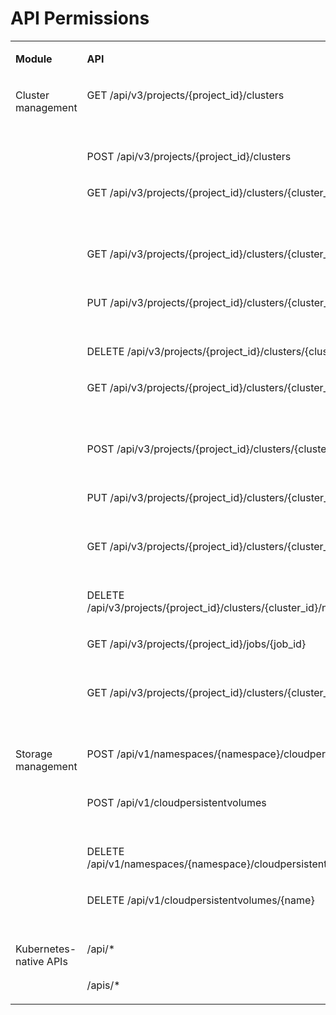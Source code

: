 # API Permissions<a name="cce_02_0272"></a>

<a name="table57616162812"></a>
<table><tbody><tr id="row676916172812"><td class="cellrowborder" valign="top" width="16.711671167116712%"><p id="p477220110287"><a name="p477220110287"></a><a name="p477220110287"></a><strong id="b361133014304"><a name="b361133014304"></a><a name="b361133014304"></a>Module</strong></p>
</td>
<td class="cellrowborder" valign="top" width="37.90379037903791%"><p id="p477317111282"><a name="p477317111282"></a><a name="p477317111282"></a><strong id="b177561152816"><a name="b177561152816"></a><a name="b177561152816"></a>API</strong></p>
</td>
<td class="cellrowborder" valign="top" width="23.2023202320232%"><p id="p477961192812"><a name="p477961192812"></a><a name="p477961192812"></a><strong id="b9267133512306"><a name="b9267133512306"></a><a name="b9267133512306"></a>Function</strong></p>
</td>
<td class="cellrowborder" valign="top" width="22.182218221822183%"><p id="p20781719288"><a name="p20781719288"></a><a name="p20781719288"></a><strong id="b1916093743014"><a name="b1916093743014"></a><a name="b1916093743014"></a>Permission</strong></p>
</td>
</tr>
<tr id="row1878371162815"><td class="cellrowborder" rowspan="13" valign="top" width="16.711671167116712%"><p id="p187841113288"><a name="p187841113288"></a><a name="p187841113288"></a>Cluster management</p>
</td>
<td class="cellrowborder" valign="top" width="37.90379037903791%"><p id="p7785712287"><a name="p7785712287"></a><a name="p7785712287"></a>GET /api/v3/projects/{project_id}/clusters</p>
</td>
<td class="cellrowborder" valign="top" width="23.2023202320232%"><p id="p978915119287"><a name="p978915119287"></a><a name="p978915119287"></a>Obtaining information about clusters in a specified project</p>
</td>
<td class="cellrowborder" valign="top" width="22.182218221822183%"><p id="p1791111162819"><a name="p1791111162819"></a><a name="p1791111162819"></a>cce:cluster:list</p>
</td>
</tr>
<tr id="row179691192818"><td class="cellrowborder" valign="top"><p id="p6797912287"><a name="p6797912287"></a><a name="p6797912287"></a>POST /api/v3/projects/{project_id}/clusters</p>
</td>
<td class="cellrowborder" valign="top"><p id="p2800719288"><a name="p2800719288"></a><a name="p2800719288"></a>Creating a cluster</p>
</td>
<td class="cellrowborder" valign="top"><p id="p980151182816"><a name="p980151182816"></a><a name="p980151182816"></a>cce:cluster:create</p>
</td>
</tr>
<tr id="row108051117287"><td class="cellrowborder" valign="top"><p id="p180721202810"><a name="p180721202810"></a><a name="p180721202810"></a>GET /api/v3/projects/{project_id}/clusters/{cluster_id}</p>
</td>
<td class="cellrowborder" valign="top"><p id="p580971172812"><a name="p580971172812"></a><a name="p580971172812"></a>Obtaining information about a specified cluster</p>
</td>
<td class="cellrowborder" rowspan="2" valign="top"><p id="p1081116152817"><a name="p1081116152817"></a><a name="p1081116152817"></a>cce:cluster:get</p>
</td>
</tr>
<tr id="row1182221152814"><td class="cellrowborder" valign="top"><p id="p18823914288"><a name="p18823914288"></a><a name="p18823914288"></a>GET /api/v3/projects/{project_id}/clusters/{cluster_id}/clustercert</p>
</td>
<td class="cellrowborder" valign="top"><p id="p982513119286"><a name="p982513119286"></a><a name="p982513119286"></a>Obtaining the certificates of a cluster</p>
</td>
</tr>
<tr id="row182616152813"><td class="cellrowborder" valign="top"><p id="p18281118282"><a name="p18281118282"></a><a name="p18281118282"></a>PUT /api/v3/projects/{project_id}/clusters/{cluster_id}</p>
</td>
<td class="cellrowborder" valign="top"><p id="p48302018287"><a name="p48302018287"></a><a name="p48302018287"></a>Updating information about a cluster</p>
</td>
<td class="cellrowborder" valign="top"><p id="p18318114282"><a name="p18318114282"></a><a name="p18318114282"></a>cce:cluster:update</p>
</td>
</tr>
<tr id="row083210119282"><td class="cellrowborder" valign="top"><p id="p178332015284"><a name="p178332015284"></a><a name="p178332015284"></a>DELETE /api/v3/projects/{project_id}/clusters/{cluster_id}</p>
</td>
<td class="cellrowborder" valign="top"><p id="p183510182818"><a name="p183510182818"></a><a name="p183510182818"></a>Deleting a cluster</p>
</td>
<td class="cellrowborder" valign="top"><p id="p148385142814"><a name="p148385142814"></a><a name="p148385142814"></a>cce:cluster:delete</p>
</td>
</tr>
<tr id="row2086814192816"><td class="cellrowborder" valign="top"><p id="p168693122820"><a name="p168693122820"></a><a name="p168693122820"></a>GET /api/v3/projects/{project_id}/clusters/{cluster_id}/nodes</p>
</td>
<td class="cellrowborder" valign="top"><p id="p687214113287"><a name="p687214113287"></a><a name="p687214113287"></a>Obtaining information about all nodes in a cluster</p>
</td>
<td class="cellrowborder" valign="top"><p id="p12874121172813"><a name="p12874121172813"></a><a name="p12874121172813"></a>cce:node:list</p>
</td>
</tr>
<tr id="row287551112816"><td class="cellrowborder" valign="top"><p id="p20877011286"><a name="p20877011286"></a><a name="p20877011286"></a>POST /api/v3/projects/{project_id}/clusters/{cluster_id}/nodes</p>
</td>
<td class="cellrowborder" valign="top"><p id="p16880119288"><a name="p16880119288"></a><a name="p16880119288"></a>Creating nodes for a cluster</p>
</td>
<td class="cellrowborder" valign="top"><p id="p1388212114289"><a name="p1388212114289"></a><a name="p1388212114289"></a>cce:node:create</p>
</td>
</tr>
<tr id="row118951152810"><td class="cellrowborder" valign="top"><p id="p1189719117285"><a name="p1189719117285"></a><a name="p1189719117285"></a>PUT /api/v3/projects/{project_id}/clusters/{cluster_id}/nodes/{node_id}</p>
</td>
<td class="cellrowborder" valign="top"><p id="p198986117287"><a name="p198986117287"></a><a name="p198986117287"></a>Updating information about a specified node</p>
</td>
<td class="cellrowborder" valign="top"><p id="p690010119281"><a name="p690010119281"></a><a name="p690010119281"></a>cce:node:update</p>
</td>
</tr>
<tr id="row9905111102812"><td class="cellrowborder" valign="top"><p id="p13905618285"><a name="p13905618285"></a><a name="p13905618285"></a>GET /api/v3/projects/{project_id}/clusters/{cluster_id}/nodes/{node_id}</p>
</td>
<td class="cellrowborder" valign="top"><p id="p6909915288"><a name="p6909915288"></a><a name="p6909915288"></a>Obtaining information about a specified node</p>
</td>
<td class="cellrowborder" valign="top"><p id="p1891091162811"><a name="p1891091162811"></a><a name="p1891091162811"></a>cce:node:get</p>
</td>
</tr>
<tr id="row89111414286"><td class="cellrowborder" valign="top"><p id="p20912514281"><a name="p20912514281"></a><a name="p20912514281"></a>DELETE /api/v3/projects/{project_id}/clusters/{cluster_id}/nodes/{node_id}</p>
</td>
<td class="cellrowborder" valign="top"><p id="p1591501162813"><a name="p1591501162813"></a><a name="p1591501162813"></a>Deleting a node</p>
</td>
<td class="cellrowborder" valign="top"><p id="p091731192810"><a name="p091731192810"></a><a name="p091731192810"></a>cce:node:delete</p>
</td>
</tr>
<tr id="row18929201172814"><td class="cellrowborder" valign="top"><p id="p493017132817"><a name="p493017132817"></a><a name="p493017132817"></a>GET /api/v3/projects/{project_id}/jobs/{job_id}</p>
</td>
<td class="cellrowborder" valign="top"><p id="p109339162810"><a name="p109339162810"></a><a name="p109339162810"></a>Obtaining information about a specified job</p>
</td>
<td class="cellrowborder" valign="top"><p id="p9935317288"><a name="p9935317288"></a><a name="p9935317288"></a>cce:job:get</p>
</td>
</tr>
<tr id="row15944101192816"><td class="cellrowborder" valign="top"><p id="p1694691162815"><a name="p1694691162815"></a><a name="p1694691162815"></a>GET /api/v3/projects/{project_id}/clusters/{cluster_id}/nodepools</p>
</td>
<td class="cellrowborder" valign="top"><p id="p29481111284"><a name="p29481111284"></a><a name="p29481111284"></a>Obtaining information about all node pools in a specified cluster</p>
</td>
<td class="cellrowborder" valign="top"><p id="p1194912142818"><a name="p1194912142818"></a><a name="p1194912142818"></a>cce:nodepool:list</p>
</td>
</tr>
<tr id="row179501315287"><td class="cellrowborder" rowspan="4" valign="top" width="16.711671167116712%"><p id="p195116114285"><a name="p195116114285"></a><a name="p195116114285"></a>Storage management</p>
</td>
<td class="cellrowborder" valign="top" width="37.90379037903791%"><p id="p1095313162818"><a name="p1095313162818"></a><a name="p1095313162818"></a>POST /api/v1/namespaces/{namespace}/cloudpersistentvolumeclaims</p>
</td>
<td class="cellrowborder" valign="top" width="23.2023202320232%"><p id="p795510118286"><a name="p795510118286"></a><a name="p795510118286"></a>Creating a PersistentVolumeClaim</p>
</td>
<td class="cellrowborder" rowspan="2" valign="top" width="22.182218221822183%"><p id="p5955111162811"><a name="p5955111162811"></a><a name="p5955111162811"></a>cce:storage:create</p>
</td>
</tr>
<tr id="row199561217280"><td class="cellrowborder" valign="top"><p id="p18958414280"><a name="p18958414280"></a><a name="p18958414280"></a>POST /api/v1/cloudpersistentvolumes</p>
</td>
<td class="cellrowborder" valign="top"><p id="p4959519289"><a name="p4959519289"></a><a name="p4959519289"></a>Creating a PersistentVolume</p>
</td>
</tr>
<tr id="row1495961182814"><td class="cellrowborder" valign="top"><p id="p1496161162815"><a name="p1496161162815"></a><a name="p1496161162815"></a>DELETE /api/v1/namespaces/{namespace}/cloudpersistentvolumeclaims/{name}</p>
</td>
<td class="cellrowborder" valign="top"><p id="p6963916288"><a name="p6963916288"></a><a name="p6963916288"></a>Deleting a PersistentVolumeClaim</p>
</td>
<td class="cellrowborder" rowspan="2" valign="top"><p id="p6965101192820"><a name="p6965101192820"></a><a name="p6965101192820"></a>cce:storage:delete</p>
</td>
</tr>
<tr id="row7966131192813"><td class="cellrowborder" valign="top"><p id="p09687117282"><a name="p09687117282"></a><a name="p09687117282"></a>DELETE /api/v1/cloudpersistentvolumes/{name}</p>
</td>
<td class="cellrowborder" valign="top"><p id="p1097071152810"><a name="p1097071152810"></a><a name="p1097071152810"></a>Deleting a PersistentVolume</p>
</td>
</tr>
<tr id="row9970191112811"><td class="cellrowborder" rowspan="2" valign="top" width="16.711671167116712%"><p id="p9971101102813"><a name="p9971101102813"></a><a name="p9971101102813"></a>Kubernetes-native APIs</p>
</td>
<td class="cellrowborder" valign="top" width="37.90379037903791%"><p id="p59712132814"><a name="p59712132814"></a><a name="p59712132814"></a>/api/*</p>
</td>
<td class="cellrowborder" rowspan="2" valign="top" width="23.2023202320232%"><p id="p1897411132811"><a name="p1897411132811"></a><a name="p1897411132811"></a>Operating Kubernetes resources</p>
</td>
<td class="cellrowborder" rowspan="2" valign="top" width="22.182218221822183%"><p id="p1297421192810"><a name="p1297421192810"></a><a name="p1297421192810"></a>cce:kubernetes:*</p>
</td>
</tr>
<tr id="row2976161142817"><td class="cellrowborder" valign="top"><p id="p1398016113281"><a name="p1398016113281"></a><a name="p1398016113281"></a>/apis/*</p>
</td>
</tr>
</tbody>
</table>

